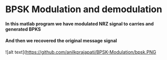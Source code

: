 # BPSK Modulation and demodulation
#### In this matlab program we have modulated NRZ signal to carries and generated BPKS
#### And then we recovered the original message signal
![alt text](https://github.com/anilkprajapati/BPSK-Modulation/bpsk.PNG
